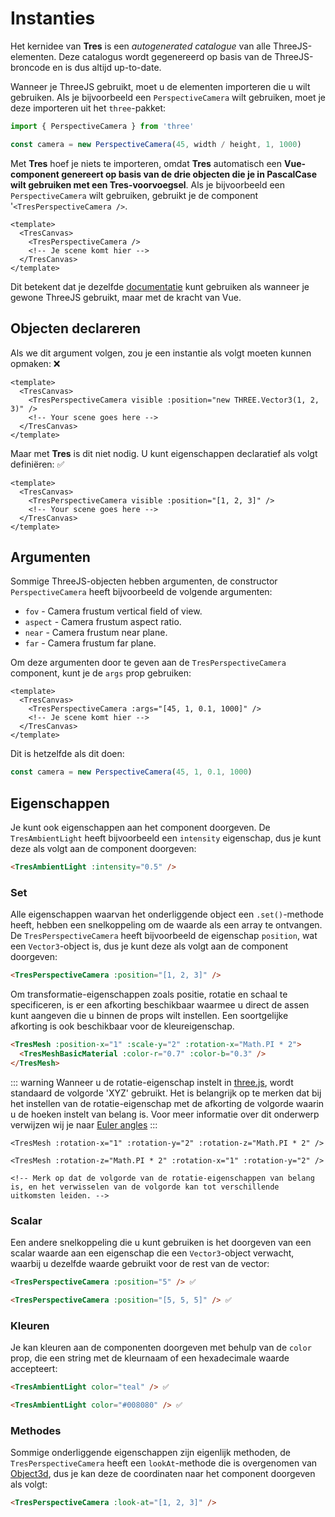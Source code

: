 # Instanties

Het kernidee van **Tres** is een _autogenerated catalogue_ van alle ThreeJS-elementen. Deze catalogus wordt gegenereerd op basis van de ThreeJS-broncode en is dus altijd up-to-date.

Wanneer je ThreeJS gebruikt, moet u de elementen importeren die u wilt gebruiken. Als je bijvoorbeeld een `PerspectiveCamera` wilt gebruiken, moet je deze importeren uit het `three`-pakket:

```js
import { PerspectiveCamera } from 'three'

const camera = new PerspectiveCamera(45, width / height, 1, 1000)
```

Met **Tres** hoef je niets te importeren, omdat **Tres** automatisch een **Vue-component genereert op basis van de drie objecten die je in PascalCase wilt gebruiken met een Tres-voorvoegsel**. Als je bijvoorbeeld een `PerspectiveCamera` wilt gebruiken, gebruikt je de component '`<TresPerspectiveCamera />`.

```vue
<template>
  <TresCanvas>
    <TresPerspectiveCamera />
    <!-- Je scene komt hier -->
  </TresCanvas>
</template>
```
Dit betekent dat je dezelfde [documentatie](https://threejs.org/docs/) kunt gebruiken als wanneer je gewone ThreeJS gebruikt, maar met de kracht van Vue.

## Objecten declareren

Als we dit argument volgen, zou je een instantie als volgt moeten kunnen opmaken: ❌

```vue
<template>
  <TresCanvas>
    <TresPerspectiveCamera visible :position="new THREE.Vector3(1, 2, 3)" />
    <!-- Your scene goes here -->
  </TresCanvas>
</template>
```
Maar met **Tres** is dit niet nodig. U kunt eigenschappen declaratief als volgt definiëren: ✅

```vue
<template>
  <TresCanvas>
    <TresPerspectiveCamera visible :position="[1, 2, 3]" />
    <!-- Your scene goes here -->
  </TresCanvas>
</template>
```

## Argumenten

Sommige ThreeJS-objecten hebben argumenten, de constructor `PerspectiveCamera` heeft bijvoorbeeld de volgende argumenten:

- `fov` - Camera frustum vertical field of view.
- `aspect` - Camera frustum aspect ratio.
- `near` - Camera frustum near plane.
- `far` - Camera frustum far plane.

Om deze argumenten door te geven aan de `TresPerspectiveCamera` component, kunt je de `args` prop gebruiken:

```vue
<template>
  <TresCanvas>
    <TresPerspectiveCamera :args="[45, 1, 0.1, 1000]" />
    <!-- Je scene komt hier -->
  </TresCanvas>
</template>
```

Dit is hetzelfde als dit doen:

```ts
const camera = new PerspectiveCamera(45, 1, 0.1, 1000)
```

## Eigenschappen

Je kunt ook eigenschappen aan het component doorgeven. De `TresAmbientLight` heeft bijvoorbeeld een `intensity` eigenschap, dus je kunt deze als volgt aan de component doorgeven:

```html
<TresAmbientLight :intensity="0.5" />
```

### Set

Alle eigenschappen waarvan het onderliggende object een `.set()`-methode heeft, hebben een snelkoppeling om de waarde als een array te ontvangen. De `TresPerspectiveCamera` heeft bijvoorbeeld de eigenschap `position`, wat een `Vector3`-object is, dus je kunt deze als volgt aan de component doorgeven:

```html
<TresPerspectiveCamera :position="[1, 2, 3]" />
```

Om transformatie-eigenschappen zoals positie, rotatie en schaal te specificeren, is er een afkorting beschikbaar waarmee u direct de assen kunt aangeven die u binnen de props wilt instellen. Een soortgelijke afkorting is ook beschikbaar voor de kleureigenschap.

<!-- Ik heb de kleursyntaxis gewijzigd van vue naar html, omdat vue defect lijkt en geneste componenten niet kleurt -->
```html
<TresMesh :position-x="1" :scale-y="2" :rotation-x="Math.PI * 2">
  <TresMeshBasicMaterial :color-r="0.7" :color-b="0.3" />
</TresMesh>
```

::: warning
Wanneer u de rotatie-eigenschap instelt in [three.js](https://threejs.org/docs/index.html#api/en/math/Euler), wordt standaard de volgorde 'XYZ' gebruikt.
Het is belangrijk op te merken dat bij het instellen van de rotatie-eigenschap met de afkorting de volgorde waarin u de hoeken instelt van belang is. Voor meer informatie over dit onderwerp verwijzen wij je naar [Euler angles](https://en.wikipedia.org/wiki/Euler_angles)
:::

```vue
<TresMesh :rotation-x="1" :rotation-y="2" :rotation-z="Math.PI * 2" />

<TresMesh :rotation-z="Math.PI * 2" :rotation-x="1" :rotation-y="2" />

<!-- Merk op dat de volgorde van de rotatie-eigenschappen van belang is, en het verwisselen van de volgorde kan tot verschillende uitkomsten leiden. -->
```

### Scalar

Een andere snelkoppeling die u kunt gebruiken is het doorgeven van een scalar waarde aan een eigenschap die een `Vector3`-object verwacht, waarbij u dezelfde waarde gebruikt voor de rest van de vector:

```html
<TresPerspectiveCamera :position="5" /> ✅
```

```html
<TresPerspectiveCamera :position="[5, 5, 5]" /> ✅
```

### Kleuren

Je kan kleuren aan de componenten doorgeven met behulp van de `color` prop, die een string met de kleurnaam of een hexadecimale waarde accepteert:

```html
<TresAmbientLight color="teal" /> ✅
```

```html
<TresAmbientLight color="#008080" /> ✅
```

### Methodes

Sommige onderliggende eigenschappen zijn eigenlijk methoden, de `TresPerspectiveCamera` heeft een `lookAt`-methode die is overgenomen van [Object3d](https://threejs.org/docs/#api/en/core/Object3D.lookAt), dus je kan deze de coordinaten naar het component doorgeven als volgt:

```html
<TresPerspectiveCamera :look-at="[1, 2, 3]" />
```
